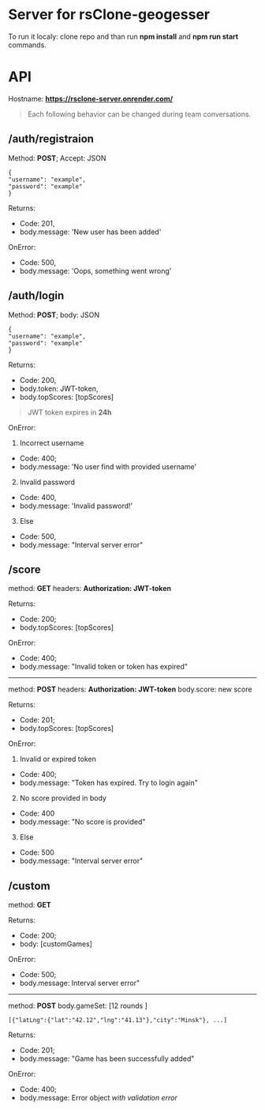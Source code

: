 # Server for rsClone-geogesser

To run it localy: clone repo and than run **npm install** and **npm run start** commands.


# API
Hostname: **https://rsclone-server.onrender.com/**
> Each following behavior can be changed during team conversations.


##  /auth/registraion
Method: **POST**;
Accept: JSON
```
{
"username": "example",
"password": "example"
}
```
Returns: 
 - Code: 201,
 - body.message: 'New user has been added'
 
 OnError:
 - Code: 500,
 - body.message: 'Oops, something went wrong'


##  /auth/login
Method: **POST**;
body: JSON
```
{
"username": "example",
"password": "example"
}
```
Returns: 
 - Code: 200,
 - body.token: JWT-token,
 - body.topScores: [topScores]
  > JWT token expires in **24h**
  
 OnError:
 1. Incorrect username
 - Code: 400;
 - body.message: 'No user find with provided username'
 2. Invalid password
 - Code: 400,
 - body.message: 'Invalid password!'
 3. Else
 - Code: 500,
 - body.message: "Interval server error"

## /score

method: **GET**
headers:  **Authorization: JWT-token**

Returns: 
- Code: 200;
- body.topScores: [topScores]

OnError:
- Code: 400;
- body.message: "Invalid token or token has expired"

------------------------
method: **POST**
headers:  **Authorization: JWT-token**
body.score: new score

Returns: 
- Code: 201;
- body.topScores: [topScores]

OnError:
1. Invalid or expired token
- Code: 400;
- body.message: "Token has expired. Try to login again"

2. No score provided in body
- Code: 400
- body.message: "No score is provided"

3. Else
 - Code: 500
 - body.message: "Interval server error" 

## /custom

method: **GET**

Returns: 
- Code: 200;
- body: [customGames]

OnError:
- Code: 500;
- body.message: Interval server error"

------------------------
method: **POST**
body.gameSet: [12 rounds ]
```
[{"latLng":{"lat":"42.12","lng":"41.13"},"city":"Minsk"}, ...]
```
Returns: 
- Code: 201;
- body.message: "Game has been successfully added"

OnError:
- Code: 400;
- body.message: Error object *with validation error*

